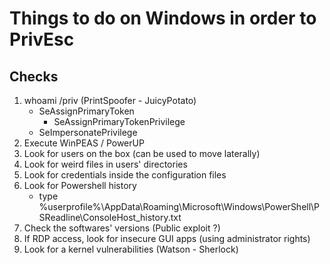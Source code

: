 # Things to do on Windows in order to PrivEsc
## Checks
1) whoami /priv (PrintSpoofer - JuicyPotato)
	- SeAssignPrimaryToken
		- SeAssignPrimaryTokenPrivilege
	- SeImpersonatePrivilege
2) Execute WinPEAS / PowerUP
3) Look for users on the box (can be used to move laterally)
4) Look for weird files in users' directories
5) Look for credentials inside the configuration files 
6) Look for Powershell history
	- type %userprofile%\AppData\Roaming\Microsoft\Windows\PowerShell\PSReadline\ConsoleHost_history.txt
7) Check the softwares' versions (Public exploit ?)
8) If RDP access, look for insecure GUI apps (using administrator rights)
9) Look for a kernel vulnerabilities (Watson - Sherlock)